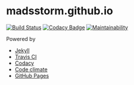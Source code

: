 # madsstorm.github.io
[![Build Status](https://travis-ci.org/madsstorm/madsstorm.github.io.svg?branch=master)](https://travis-ci.org/madsstorm/madsstorm.github.io)
[![Codacy Badge](https://api.codacy.com/project/badge/Grade/97d5d9190d6c4f8c9f3df8824c2d15e8)](https://www.codacy.com/app/madsstorm/madsstorm.github.io?utm_source=github.com&amp;utm_medium=referral&amp;utm_content=madsstorm/madsstorm.github.io&amp;utm_campaign=Badge_Grade)
[![Maintainability](https://api.codeclimate.com/v1/badges/e0661cf69035e308840e/maintainability)](https://codeclimate.com/github/madsstorm/madsstorm.github.io/maintainability) 

Powered by
* [Jekyll](https://jekyllrb.com)
* [Travis CI](https://travis-ci.org)
* [Codacy](https://www.codacy.com)
* [Code climate](https://codeclimate.com)
* [GitHub Pages](https://pages.github.com)
